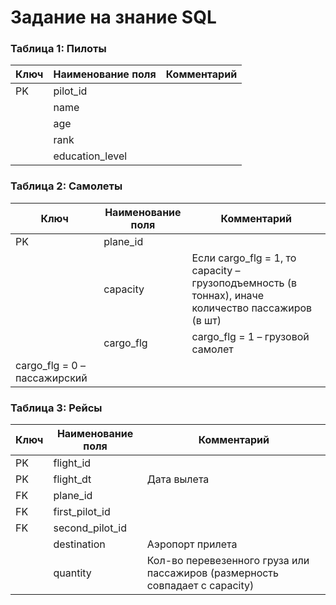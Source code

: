 # Задание на знание SQL

### Таблица 1: Пилоты

| Ключ  | Наименование поля  | Комментарий |
| ------|--------------------| ------------|
| PK    | pilot_id           |             |
|       | name               |             |
|       | age                |             |
|       | rank               |             |
|       | education_level    |             |


### Таблица 2: Самолеты

| Ключ  | Наименование поля  | Комментарий |
| ------|--------------------| ------------|
| PK    | plane_id           |             |
|       | capacity           |Если cargo_flg = 1, то capacity – грузоподъемность (в тоннах), иначе количество пассажиров (в шт)|
|       | cargo_flg          |cargo_flg = 1 – грузовой самолет
cargo_flg = 0 – пассажирский|


### Таблица 3: Рейсы

| Ключ  | Наименование поля  | Комментарий |
| ------|--------------------| ------------|
| PK    | flight_id          |             |
| PK    | flight_dt          | Дата вылета |
| FK    | plane_id           |             |
| FK    | first_pilot_id     |             |
| FK    | second_pilot_id    |             |
|       | destination        | Аэропорт прилета|
|       | quantity           | Кол-во перевезенного груза или пассажиров (размерность совпадает с capacity)|
